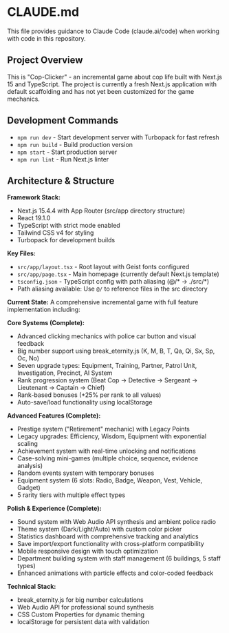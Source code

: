 # CLAUDE.md

This file provides guidance to Claude Code (claude.ai/code) when working with code in this repository.

## Project Overview

This is "Cop-Clicker" - an incremental game about cop life built with Next.js 15 and TypeScript. The project is currently a fresh Next.js application with default scaffolding and has not yet been customized for the game mechanics.

## Development Commands

- `npm run dev` - Start development server with Turbopack for fast refresh
- `npm run build` - Build production version
- `npm start` - Start production server
- `npm run lint` - Run Next.js linter

## Architecture & Structure

**Framework Stack:**
- Next.js 15.4.4 with App Router (src/app directory structure)
- React 19.1.0 
- TypeScript with strict mode enabled
- Tailwind CSS v4 for styling
- Turbopack for development builds

**Key Files:**
- `src/app/layout.tsx` - Root layout with Geist fonts configured
- `src/app/page.tsx` - Main homepage (currently default Next.js template)
- `tsconfig.json` - TypeScript config with path aliasing (@/* -> ./src/*)
- Path aliasing available: Use `@/` to reference files in the src directory

**Current State:**
A comprehensive incremental game with full feature implementation including:

**Core Systems (Complete):**
- Advanced clicking mechanics with police car button and visual feedback
- Big number support using break_eternity.js (K, M, B, T, Qa, Qi, Sx, Sp, Oc, No)
- Seven upgrade types: Equipment, Training, Partner, Patrol Unit, Investigation, Precinct, AI System
- Rank progression system (Beat Cop → Detective → Sergeant → Lieutenant → Captain → Chief)
- Rank-based bonuses (+25% per rank to all values)
- Auto-save/load functionality using localStorage

**Advanced Features (Complete):**
- Prestige system ("Retirement" mechanic) with Legacy Points
- Legacy upgrades: Efficiency, Wisdom, Equipment with exponential scaling
- Achievement system with real-time unlocking and notifications
- Case-solving mini-games (multiple choice, sequence, evidence analysis)
- Random events system with temporary bonuses
- Equipment system (6 slots: Radio, Badge, Weapon, Vest, Vehicle, Gadget)
- 5 rarity tiers with multiple effect types

**Polish & Experience (Complete):**
- Sound system with Web Audio API synthesis and ambient police radio
- Theme system (Dark/Light/Auto) with custom color picker
- Statistics dashboard with comprehensive tracking and analytics
- Save import/export functionality with cross-platform compatibility
- Mobile responsive design with touch optimization
- Department building system with staff management (6 buildings, 5 staff types)
- Enhanced animations with particle effects and color-coded feedback

**Technical Stack:**
- break_eternity.js for big number calculations
- Web Audio API for professional sound synthesis
- CSS Custom Properties for dynamic theming
- localStorage for persistent data with validation